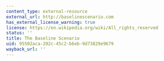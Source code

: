 ```yaml
---
content_type: external-resource
external_url: http://baselinescenario.com
has_external_license_warning: true
license: https://en.wikipedia.org/wiki/All_rights_reserved
status: ''
title: The Baseline Scenario
uid: 95502aca-202c-45c2-b6eb-9d73829e9679
wayback_url: ''
---
```

